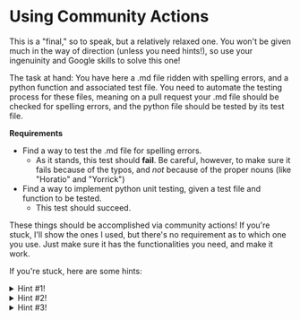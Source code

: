 # Using Community Actions

This is a "final," so to speak, but a relatively relaxed one. You won't be given much in the way of direction (unless you need hints!), so use your ingenuinity and Google skills to solve this one!

The task at hand: You have here a .md file ridden with spelling errors, and a python function and associated test file. You need to automate the testing process for these files, meaning on a pull request your .md file should be checked for spelling errors, and the python file should be tested by its test file.

__Requirements__

  - Find a way to test the .md file for spelling errors.
    - As it stands, this test should __fail__. Be careful, however, to make sure it fails because of the typos, and *not* because of the proper nouns (like "Horatio" and "Yorrick")
  - Find a way to implement python unit testing, given a test file and function to be tested.
    - This test should succeed.
    
These things should be accomplished via community actions! If you're stuck, I'll show the ones I used, but there's no requirement as to which one you use. Just make sure it has the functionalities you need, and make it work.

If you're stuck, here are some hints:

<details><summary> Hint #1!</summary>
Python actually has its testing as part of GitHub's official documentation. The spellchecker does not. Here are the two sources I used for my version:

https://docs.github.com/en/actions/language-and-framework-guides/using-python-with-github-actions

https://github.com/marketplace/actions/run-pyspelling-as-a-github-action
</details>

<details><summary> Hint #2!</summary>
Your dictionary action should let you add a custom wordlist to filter out the words that aren't typos. Check out the documentation for your community action of choice - my one (linked above) had examples of how this worked in the linked repository. Yours might too.
</details>

<details><summary> Hint #3!</summary>
For the Python test, check the official documentation on how to make it work. The section of interest is probably "Testing with pytest and pytest-cov."
</details>
